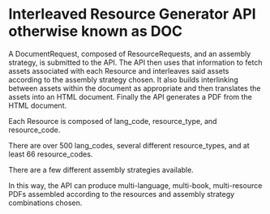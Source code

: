 # Interleaved Resource Generator API otherwise known as DOC

A DocumentRequest, composed of ResourceRequests, and an assembly
strategy, is submitted to the API. The API then uses that information
to fetch assets associated with each Resource and interleaves said
assets according to the assembly strategy chosen. It also builds
interlinking between assets within the document as appropriate and
then translates the assets into an HTML document. Finally the API
generates a PDF from the HTML document.

Each Resource is composed of lang_code, resource_type, and
resource_code.

There are over 500 lang_codes, several different resource_types, and
at least 66 resource_codes.

There are a few different assembly strategies available.


In this way, the API can produce multi-language, multi-book,
multi-resource PDFs assembled according to the resources and assembly
strategy combinations chosen.
